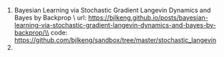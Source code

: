 1. Bayesian Learning via Stochastic Gradient Langevin Dynamics and Bayes by Backprop \\
   url: https://bjlkeng.github.io/posts/bayesian-learning-via-stochastic-gradient-langevin-dynamics-and-bayes-by-backprop/\\
   code: https://github.com/bjlkeng/sandbox/tree/master/stochastic_langevin
3. 
